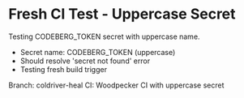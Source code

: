 # Fresh CI Test - Uppercase Secret

Testing CODEBERG_TOKEN secret with uppercase name.

- Secret name: CODEBERG_TOKEN (uppercase)
- Should resolve 'secret not found' error
- Testing fresh build trigger

Branch: coldriver-heal
CI: Woodpecker CI with uppercase secret
